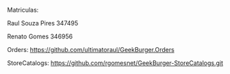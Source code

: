 Matriculas:

Raul Souza Pires 347495

Renato Gomes     346956

Orders: https://github.com/ultimatoraul/GeekBurger.Orders

StoreCatalogs: https://github.com/rgomesnet/GeekBurger-StoreCatalogs.git